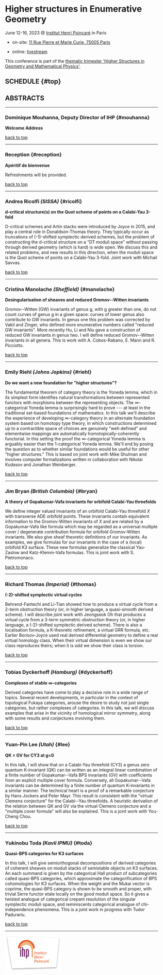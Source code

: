 # Higher structures in Enumerative Geometry

June 12-16, 2023 @ [Institut Henri Poincaré](https://www.ihp.fr) in Paris

+ on-site: [11 Rue Pierre et Marie Curie, 75005 Paris](https://goo.gl/maps/wDzP5XtWjtxT2y896)

+ online: [livestream](https://www.ihp.fr/en/live)

This conference is part of the [thematic trimester 'Higher Structures in Geometry and Mathematical Physics'](https://indico.math.cnrs.fr/category/569/).

## SCHEDULE {#top}

<!---

|     |       |        |
|:----|:-----:|-------:|
| MON | 09:30 | registration |
|     | 10:00 | _welcome coffee_ |
|     | 10:30 | [Bernhard Keller](#keller) |
|     | 11:30 | [Domenico Fiorenza](#fiorenza) |
|     | 12:30 | _lunch break_ |
|     | 14:15 | [Leonid Positselski](#positselski) |
|     | 15:15 | [Dominique Mouhanna](#mouhanna) |
|     | 15:30 | _coffee break_ |
|     | 16:00 | [Wendy Lowen](#lowen) |
|     | 17:00 | poster session |
|     | 18:00 | [reception](#reception) |
| TUE | 09:00 | [Martin Markl](#markl) |
|     | 10:00 | _coffee break_ |
|     | 10:30 | [Julien Grivaux](#grivaux) |
|     | 11:30 | [Shahn Majid](#majid) |
|     | 12:30 |_lunch break_ |
|     | 14:00 | [Kirsten Wickelgren](#wickelgren) |
|     | 15:00 | _coffee break_ |
|     | 15:30 | [Adrian Ocneanu](#ocneanu) |
|     | 16:30 | |
| WED | 09:00 | [Benoit Dhérin](#dherin) |
|     | 10:00 | _coffee break_ |
|     | 10:30 | [Olivier Schiffmann](#schiffmann) |
|     | 11:30 | [Thomas Willwacher](#willwacher) |
|     | 12:30 | |
| THU | 09:00 | [Muriel Livernet](#livernet) |
|     | 10:00 | _coffee break_ |
|     | 10:30 | [Alexander Berglund](#berglund) |
|     | 11:30 | [Christoph Schweigert](#schweigert) |
|     | 12:30 |_lunch break_ |
|     | 14:00 | [Mikhail Kapranov](#kapranov) |
|     | 15:00 | _coffee break_ |
|     | 15:30 | [Pavel Mnev](#mnev) |
|     | 16:30 | |
| FRI | 09:00 | [Ralph Kaufmann](#kaufmann) |
|     | 10:00 | _coffee break_ |
|     | 10:30 | [Yuri Berest](#berest) |
|     | 11:30 | |

--->

## ABSTRACTS

---

### Dominique Mouhanna, Deputy Director of IHP {#mouhanna}

**Welcome Address**

[back to top](#top)

---

### Reception {#reception}

**Apéritif de bienvenue**

Refreshments will be provided.

[back to top](#top)

---

### Andrea Ricolfi _(SISSA)_ {#ricolfi}

**d-critical structure(s) on the Quot scheme of points on a Calabi-Yau 3-fold**

D-critical schemes and Artin stacks were introduced by Joyce in 2015, and play a central role in Donaldson-Thomas theory. They typically occur as truncations of (-1)-shifted symplectic derived schemes, but the problem of constructing the d-critical structure on a "DT moduli space" without passing through derived geometry (which is hard) is wide open. We discuss this and related problems, and new results in this direction, when the moduli space is the Quot scheme of points on a Calabi-Yau 3-fold. Joint work with Michail Savvas.

[back to top](#top)

---

### Cristina Manolache _(Sheffield)_ {#manolache}

**Desingularisation of sheaves and reduced Gromov--Witten invariants**

Gromov--Witten (GW) invariants of genus g, with g greater than one, do not count curves of genus g in a given space: curves of lower genus also contribute to GW invariants. In genus one this problem was corrected by Vakil and Zinger, who defined more enumerative numbers called "reduced GW invariants". More recently Hu, Li and Niu gave a construction of reduced GW invariants in genus two. I will define reduced Gromov--Witten invariants in all genera. This is work with A. Cobos-Rabano, E. Mann and R. Picciotto.

[back to top](#top)

---

### Emily Riehl _(Johns Jopkins)_ {#riehl}

**Do we want a new foundation for "higher structures"?**

The fundamental theorem of category theory is the Yoneda lemma, which in its simplest form identifies natural transformations between represented functors with morphisms between the representing objects. The $\infty$-categorical Yoneda lemma is surprisingly hard to prove --- at least in the traditional set-based foundations of mathematics. In this talk we'll describe the experience of developing $\infty$-category theory in an alternate foundation system based on homotopy type theory, in which constructions determined up to a contractible space of choices are genuinely "well-defined" and elementwise mappings are automatically homotopically-coherently functorial. In this setting the proof the $\infty$-categorical Yoneda lemma is arguably easier than the 1-categorical Yoneda lemma. We'll end by posing the question as to whether similar foundations would be useful for other "higher structures." This is based on joint work with Mike Shulman and involves computer formalizations written in collaboration with Nikolai Kudasov and Jonathan Weinberger.

[back to top](#top)

---

### Jim Bryan _(British Columbia)_ {#bryan}

**A theory of Gopakumar-Vafa invariants for orbifold Calabi-Yau threefolds**

We define integer valued invariants of an orbifold Calabi-Yau threefold $X$ with transverse ADE orbifold points. These invariants contain equivalent information to the Gromov-Witten invariants of $X$ and are related by a Gopakumar-Vafa like formula which may be regarded as a universal multiple cover / degenerate contribution formula for orbifold Gromov-Witten invariants. We also give sheaf theoretic definitions of our invariants. As examples, we give formulas for our invariants in the case of a (local) orbifold K3 surface. These new formulas generalize the classical Yau-Zaslow and Katz-Klemm-Vafa formulas. This is joint work with S. Pietromonaco.

[back to top](#top)

---

### Richard Thomas _(Imperial)_ {#thomas}

**(-2)-shifted symplectic virtual cycles**

Behrend-Fantechi and Li-Tian showed how to produce a virtual cycle from a 2-term obstruction theory (or, in higher language, a quasi-smooth derived scheme).
I will describe joint work with Jeongseok Oh that produces a virtual cycle from a 3-term symmetric obstruction theory (or, in higher language, a (-2)-shifted symplectic derived scheme).
There is also a localisation formula, a K-theoretic refinement, a virtual GRR formula, etc.
Earlier Borisov-Joyce used real derived differential geometry to define a real virtual homology class. When their virtual dimension is even we show our class reproduces theirs; when it is odd we show their class is torsion.

[back to top](#top)

---

### Tobias Dyckerhoff _(Hamburg)_ {#dyckerhoff}

**Complexes of stable $\infty$-categories**

Derived categories have come to play a decisive role in a wide range of topics. Several recent developments, in particular in the context of topological Fukaya categories, arouse the desire to study not just single categories, but rather complexes of categories. In this talk, we will discuss examples that arise in the vicinity of homological mirror symmetry, along with some results and conjectures involving them.

[back to top](#top)

---

### Yuan-Pin Lee _(Utah)_ {#lee}

**QK = GV for CY3 at g=0**

In this talk, I will show that on a Calabi-Yau threefold (CY3) a genus zero quantum K-invariant (QK) can be written as an integral linear combination of a finite number of Gopakumar--Vafa BPS invariants (GV) with coefficients from an explicit multiple cover formula. Conversely, all Gopakumar--Vafa invariants can be determined by a finite number of quantum K-invariants in a similar manner. The technical heart is a proof of a remarkable conjecture by Hans Jockers and Peter Mayr.
This result is consistent with the "virtual Clemens conjecture" for the Calabi--Yau threefolds. A heuristic derivation of the relation between QK and GV via the virtual Clemens conjecture and a "multiple cover formula" will also be explained. This is a joint work with You-Cheng Chou.

[back to top](#top)

---

### Yukinobu Toda _(Kavli IPMU)_ {#toda}

**Quasi-BPS categories for K3 surfaces**

In this talk, I will give semiorthogonal decompositions of derived categories of coherent sheaves on moduli stacks of semistable objects on K3 surfaces. An each summand is given by the categorical Hall product of subcategories called quasi-BPS categories, which approximate the categorification of BPS cohomologies for K3 surfaces. When the weight and the Mukai vector is coprime, the quasi-BPS category is shown to be smooth and proper, with trivial Serre functor etale locally on the good moduli space. So it gives a twisted analogue of categorical crepant resolution of the singular symplectic moduli space, and reminiscents categorical analogue of chi-independence phenomena. This is a joint work in progress with Tudor Padurariu.

[back to top](#top)

---

<img alt="Institut Henri Poincaré" src="ihp.png" width="185" height="117">

